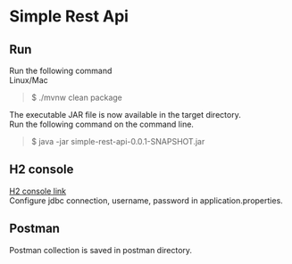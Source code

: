 # Simple Rest Api

## Run
Run the following command       
Linux/Mac       
>$ ./mvnw clean package

The executable JAR file is now available in the target directory.       
Run the following command on the command line.           
>$ java -jar simple-rest-api-0.0.1-SNAPSHOT.jar

## H2 console     
[H2 console link](http://localhost:8080/h2-console)      
Configure jdbc connection, username, password in application.properties.

## Postman       
Postman collection is saved in postman directory.
